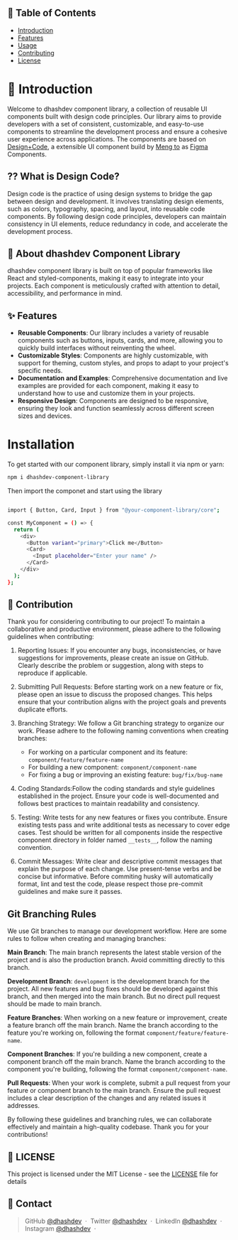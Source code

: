 ## 📕 Table of Contents

- [Introduction](#Introduction)
- [Features](#features)
- [Usage](#installation)
- [Contributing](#contributing)
- [License](#license)

# 👋 Introduction

Welcome to dhashdev component library, a collection of reusable UI components built with design code principles. Our library aims to provide developers with a set of consistent, customizable, and easy-to-use components to streamline the development process and ensure a cohesive user experience across applications. The components are based on [Design+Code](https://designcode.io/), a extensible UI component build by [Meng to](https://twitter.com/MengTo) as [Figma](https://www.figma.com/file/uyBV0KLTueIe9Tu2hxZfRH/Design-System?type=design&node-id=6-2&mode=design) Components.

## ⁇ What is Design Code?

Design code is the practice of using design systems to bridge the gap between design and development. It involves translating design elements, such as colors, typography, spacing, and layout, into reusable code components. By following design code principles, developers can maintain consistency in UI elements, reduce redundancy in code, and accelerate the development process.

## 🤔 About dhashdev Component Library

dhashdev component library is built on top of popular frameworks like React and styled-components, making it easy to integrate into your projects. Each component is meticulously crafted with attention to detail, accessibility, and performance in mind.

## ✨ Features

- **Reusable Components**: Our library includes a variety of reusable components such as buttons, inputs, cards, and more, allowing you to quickly build interfaces without reinventing the wheel.
- **Customizable Styles**: Components are highly customizable, with support for theming, custom styles, and props to adapt to your project's specific needs.
- **Documentation and Examples**: Comprehensive documentation and live examples are provided for each component, making it easy to understand how to use and customize them in your projects.
- **Responsive Design**: Components are designed to be responsive, ensuring they look and function seamlessly across different screen sizes and devices.

# Installation

To get started with our component library, simply install it via npm or yarn:

```bash
npm i dhashdev-component-library
```

Then import the componet and start using the library

```bash

import { Button, Card, Input } from "@your-component-library/core";

const MyComponent = () => {
  return (
    <div>
      <Button variant="primary">Click me</Button>
      <Card>
        <Input placeholder="Enter your name" />
      </Card>
    </div>
  );
};
```

## 🤝 Contribution

Thank you for considering contributing to our project! To maintain a collaborative and productive environment, please adhere to the following guidelines when contributing:

1. Reporting Issues: If you encounter any bugs, inconsistencies, or have suggestions for improvements, please create an issue on GitHub. Clearly describe the problem or suggestion, along with steps to reproduce if applicable.

2. Submitting Pull Requests: Before starting work on a new feature or fix, please open an issue to discuss the proposed changes. This helps ensure that your contribution aligns with the project goals and prevents duplicate efforts.

3. Branching Strategy: We follow a Git branching strategy to organize our work. Please adhere to the following naming conventions when creating branches:

   - For working on a particular component and its feature: `component/feature/feature-name`
   - For building a new component: `component/component-name`
   - For fixing a bug or improving an existing feature: `bug/fix/bug-name`

4. Coding Standards:Follow the coding standards and style guidelines established in the project. Ensure your code is well-documented and follows best practices to maintain readability and consistency.

5. Testing: Write tests for any new features or fixes you contribute. Ensure existing tests pass and write additional tests as necessary to cover edge cases. Test should be written for all components inside the respective component directory in folder named `__tests__`, follow the naming convention.

6. Commit Messages: Write clear and descriptive commit messages that explain the purpose of each change. Use present-tense verbs and be concise but informative. Before commiting husky will automatically format, lint and test the code, please respect those pre-commit guidelines and make sure it passes.

## Git Branching Rules

We use Git branches to manage our development workflow. Here are some rules to follow when creating and managing branches:

**Main Branch**: The main branch represents the latest stable version of the project and is also the production branch. Avoid committing directly to this branch.

**Development Branch**: `development` is the development branch for the project. All new features and bug fixes should be developed against this branch, and then merged into the main branch. But no direct pull request should be made to main branch.

**Feature Branches**: When working on a new feature or improvement, create a feature branch off the main branch. Name the branch according to the feature you're working on, following the format `component/feature/feature-name`.

**Component Branches**: If you're building a new component, create a component branch off the main branch. Name the branch according to the component you're building, following the format `component/component-name`.

**Pull Requests**: When your work is complete, submit a pull request from your feature or component branch to the main branch. Ensure the pull request includes a clear description of the changes and any related issues it addresses.

By following these guidelines and branching rules, we can collaborate effectively and maintain a high-quality codebase. Thank you for your contributions!

## 🔐 LICENSE

This project is licensed under the MIT License - see the [LICENSE](LICENSE) file for details

## 📲 Contact

> GitHub [@dhashdev](https://github.com/dhashdev) &nbsp;&middot;&nbsp;
> Twitter [@dhashdev](https://twitter.com/dhashdev) &nbsp;&middot;&nbsp;
> LinkedIn [@dhashdev](https://www.linkedin.com/in/dhashdev/) &nbsp;&middot;&nbsp;
> Instagram [@dhashdev](https://www.instagram.com/dhashdev/) &nbsp;&middot;&nbsp;
